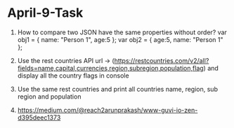 # April-9-Task

1. How to compare two JSON have the same properties without order?
  var obj1 = { name: "Person 1", age:5 };
  var obj2 = { age:5, name: "Person 1" };

2. Use the rest countries API url -> (https://restcountries.com/v2/all?fields=name,capital,currencies,region,subregion,population,flag) and display all the country flags in console


3. Use the same rest countries and print all countries name, region, sub region and population


4. https://medium.com/@reach2arunprakash/www-guvi-io-zen-d395deec1373

